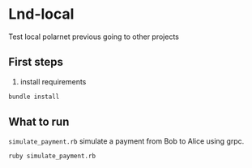 # Lnd-local

Test local polarnet previous going to other projects

## First steps

1. install requirements

```bash
bundle install
```

## What to run

`simulate_payment.rb` simulate a payment from Bob to Alice using grpc.

```shell
ruby simulate_payment.rb
```
